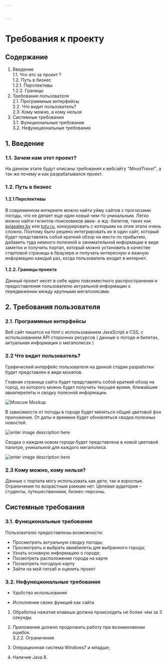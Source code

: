 ```yaml
---


---
```


<h1 id="требования-к-проекту">Требования к проекту</h1>
<h2 id="содержание">Содержание</h2>
<ol>
<li>Введение<br>
1.1.  Что это за проект ?<br>
1.2. Путь в бизнес<br>
1.2.1. Перспективы<br>
1.2.2. Границы</li>
<li>Требования пользователя<br>
2.1. Программные интерфейсы<br>
2.2. Что видит пользователь?<br>
2.3. Кому можно, а кому нельзя</li>
<li>Системные требования<br>
3.1.	Функциональные требование<br>
3.2. Нефункциональные требования</li>
</ol>
<h2 id="введение">1. Введение</h2>
<h3 id="зачем-нам-этот-проект">1.1. Зачем нам этот проект?</h3>
<p>На данном этапе будут описаны требования к вебсайту <em>“MoodTravel”</em>, а так же почему и как разрабатывался проект.</p>
<h3 id="путь-в-бизнес">1.2. Путь в бизнес</h3>
<h4 id="перспективы">1.2.1  Перспективы</h4>
<p>В современном интернете можно найти уйму сайтов с прогнозами погоды, что не делает еще один новый чем-то уникальным. Легко можно найти гигантов-поисковиков авиа- и жд- билетов, таких как <a href="https://www.aviasales.by/">aviasales.by</a> или <a href="https://www.tutu.ru/">tutu.ru</a>, конкурировать с которыми на этом этапе очень сложно. Поэтому было решено интегрировать их в один сайт, который будет представлять собой краткий обзор на место по прибытию, добавить туда немного полезной и занимательной информации в виде заметок и получить портал, который можно установить в качестве стартовой страницы в браузере и получать интересную и важную информацию каждый раз, когда пользователь входит в интернет.</p>
<h4 id="границы-проекта">1.2.2. Границы проекта</h4>
<p>Данный проект несет в себе идею повсеместного распространения и предоставления пользователю актуальной информации о передвижении между крупными мегаполисами.</p>
<h2 id="требования-пользователя">2. Требования пользователя</h2>
<h3 id="программные-интерфейсы">2.1. Программные интерфейсы</h3>
<p>Веб сайт пишется на html с использованием JavaScript и CSS, с использованием API сторонних ресурсов ( данные о погоде и билетах, актуальная информация о мегаполисах )</p>
<h3 id="что-видит-пользователь">2.2 Что видит пользователь?</h3>
<p>Графический интерфейс пользователя на данной стадии разработки будет представлен в виде мокапов.</p>
<p>Главная страница сайта будет представлять собой краткий обзор на город, из которого можно будет получить текущее время, ближайшие авиаперелеты и сводку полезной информации.</p>
<p><img src="https://lh3.googleusercontent.com/JiYoylMIczKL0THB3mF92R9KP7aktCFrWZsUtRwsWG4IxAX5Xsje0bKfbTVF-X0IySqIXdIlwgxZ" alt="Moscow Mockup"></p>
<p>В зависимости от погоды в городе будет меняться общий цветовой фон приложения. От даты и времени будет обновляться сводка полезных новостей.</p>
<p><img src="https://lh3.googleusercontent.com/pQFlvsDdFU1aXLQr85HNv9wvr4oT0pzX9T_Unps-Y3YyAI7OZM9OzH9oaIsFWOJVaMUFvtZogPtN" alt="enter image description here" title="London_Mockup"></p>
<p>Сводка о каждом новом городе будет представлена в новой цветовой палитре, уникальной для каждого мегаполиса.</p>
<p><img src="https://lh3.googleusercontent.com/dzYxuS6-qynbwCkCJPy80cPFySTAilhBpcx-00SYP8hOTxAOWFN_iSzexFks7uujzHQMYLaeuM-X" alt="enter image description here" title="Beijing_Mockup"></p>
<h3 id="кому-можно-кому-нельзя">2.3 Кому можно, кому нельзя?</h3>
<p>Данные с портала могу использовать как дети, так и взрослые. Ограничения по возрастным рамкам нет. Целевая аудитория – студенты, путешественники, бизнес-персоны.</p>
<h2 id="системные-требования">Системные требования</h2>
<h3 id="функциональные-требования">3.1. Функциональные требования</h3>
<p>Пользователю предоставлены возможности:</p>
<ul>
<li>Просмотреть актуальную сводку погоды;</li>
<li>Просмотреть и выбрать авиабилеты для выбранного города;</li>
<li>Узнать основную информацию о городе;</li>
<li>Посмотреть расположение города на карте</li>
<li>Посмотреть погодную карту</li>
<li>Зайти на мой гитхаб и оценить проект</li>
</ul>
<h3 id="нефункциональные-требования">3.2. Нефункциональные требования</h3>
<ul>
<li>
<p>Удобство использования</p>
</li>
<li>
<p>Исполнение своих функций как сайта</p>
</li>
</ul>
<ol>
<li>
<p>Обработка нажатия клавиши должна происходить не более чем за 3 секунды.</p>
</li>
<li>
<p>Приложение должно продолжить работу при возникновении ошибок.<br>
3.2.2. Ограничения</p>
</li>
<li>
<p>Операционная система Windows7 и младше;</p>
</li>
<li>
<p>Наличие Java 8.</p>
</li>
</ol>

